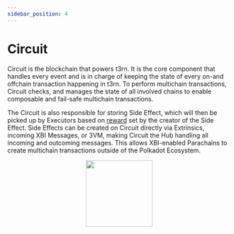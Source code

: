 ```yaml
---
sidebar_position: 4
---
```


# Circuit

Circuit is the blockchain that powers t3rn. It is the core component that handles every event and is in charge of keeping the state of every on-and offchain transaction happening in t3rn.
To perform multichain transactions, Circuit checks, and manages the state of all involved chains to enable composable and fail-safe multichain transactions.

The Circuit is also responsible for storing Side Effect, which will then be picked up by Executors based on [reward](components/sfx-overview#max_reward) set by the creator of the Side Effect.
Side Effects can be created on Circuit directly via Extrinsics, incoming XBI Messages, or 3VM, making Circuit the Hub handling all incoming and outcoming messages.
This allows XBI-enabled Parachains to create multichain transactions outside of the Polkadot Ecosystem.

<p align="center">
    <img height="150" src="/img/t3rn_circuit.png?raw=true"/>
</p>
